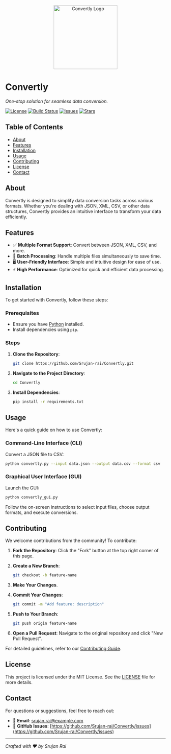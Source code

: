 
<div align="center">
  <img src="path_to_your_logo" alt="Convertly Logo" width="200" />
</div>

# Convertly

*One-stop solution for seamless data conversion.*

[![License](https://img.shields.io/github/license/Srujan-rai/Convertly)](LICENSE)
[![Build Status](https://img.shields.io/github/actions/workflow/status/Srujan-rai/Convertly/ci.yml)](https://github.com/Srujan-rai/Convertly/actions)
[![Issues](https://img.shields.io/github/issues/Srujan-rai/Convertly)](https://github.com/Srujan-rai/Convertly/issues)
[![Stars](https://img.shields.io/github/stars/Srujan-rai/Convertly)](https://github.com/Srujan-rai/Convertly/stargazers)

## Table of Contents

- [About](#about)
- [Features](#features)
- [Installation](#installation)
- [Usage](#usage)
- [Contributing](#contributing)
- [License](#license)
- [Contact](#contact)

## About

Convertly is designed to simplify data conversion tasks across various formats. Whether you're dealing with JSON, XML, CSV, or other data structures, Convertly provides an intuitive interface to transform your data efficiently.

## Features

- ✅ **Multiple Format Support**: Convert between JSON, XML, CSV, and more.
- 🚀 **Batch Processing**: Handle multiple files simultaneously to save time.
- 🖥️ **User-Friendly Interface**: Simple and intuitive design for ease of use.
- ⚡ **High Performance**: Optimized for quick and efficient data processing.

## Installation

To get started with Convertly, follow these steps:

### Prerequisites

- Ensure you have [Python](https://www.python.org/downloads/) installed.
- Install dependencies using `pip`.

### Steps

1. **Clone the Repository**:

   ```bash
   git clone https://github.com/Srujan-rai/Convertly.git
   ```

2. **Navigate to the Project Directory**:

   ```bash
   cd Convertly
   ```

3. **Install Dependencies**:

   ```bash
   pip install -r requirements.txt
   ```

## Usage

Here's a quick guide on how to use Convertly:

### Command-Line Interface (CLI)

Convert a JSON file to CSV:

```bash
python convertly.py --input data.json --output data.csv --format csv
```

### Graphical User Interface (GUI)

Launch the GUI:

```bash
python convertly_gui.py
```

Follow the on-screen instructions to select input files, choose output formats, and execute conversions.

## Contributing

We welcome contributions from the community! To contribute:

1. **Fork the Repository**: Click the "Fork" button at the top right corner of this page.
2. **Create a New Branch**:

   ```bash
   git checkout -b feature-name
   ```

3. **Make Your Changes**.
4. **Commit Your Changes**:

   ```bash
   git commit -m "Add feature: description"
   ```

5. **Push to Your Branch**:

   ```bash
   git push origin feature-name
   ```

6. **Open a Pull Request**: Navigate to the original repository and click "New Pull Request".

For detailed guidelines, refer to our [Contributing Guide](CONTRIBUTING.md).

## License

This project is licensed under the MIT License. See the [LICENSE](LICENSE) file for more details.

## Contact

For questions or suggestions, feel free to reach out:

- 📧 **Email**: [srujan.rai@example.com](mailto:srujan.rai@example.com)
- 🐛 **GitHub Issues**: [https://github.com/Srujan-rai/Convertly/issues](https://github.com/Srujan-rai/Convertly/issues)

---

*Crafted with ❤️ by Srujan Rai*
```

